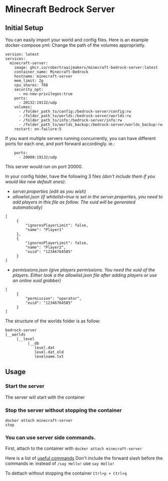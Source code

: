 # Minecraft Bedrock Server

## Initial Setup
You can easily import your world and config files. Here is an example docker-compose.yml:
Change the path of the volumes approprietly.
```
version: latest
services:
  minecraft-server:
    image: ghcr.io/robertraaijmakers/minecraft-bedrock-server:latest
    container_name: Minecraft-Bedrock
    hostname: minecraft-server
    mem_limit: 2g
    cpu_shares: 768
    security_opt:
      - no-new-privileges:true
    ports:
      - 20132:19132/udp
    volumes:
      - /folder_path_to/config:/bedrock-server/config:rw
      - /folder_path_to/worlds:/bedrock-server/worlds:rw
      - /folder_path_to/info:/bedrock-server/info:rw
      - /folder_path_to/worlds_backup:/bedrock-server/worlds_backup:rw
    restart: on-failure:5
```

If you want multiple servers running concurrently, you can have different ports for each one, and port forward accordingly. ie.:
```
    ports:
      - 20000:19132/udp
```
This server would run on port 20000.

In your config folder, have the following 3 files _(don't include them if you would like new default ones)_:
- *server.properties* _(edit as you wish)_
- *allowlist.json* _(if whitelist=true is set in the server.properties, you need to add players in this file as follow. The xuid will be generated automatically)_
```
[
     {
         "ignoresPlayerLimit": false,
         "name": "Player1"
     },
     {
         "ignoresPlayerLimit": false,
         "name": "Player2",
         "xuid": "12346764585"
     }
]
```
- *permissions.json* _(give players permissions. You need the xuid of the players. Either look a the allowlist.json file after adding players or use an online xuid grabber)_
```
[
     {
         "permission": "operator",
         "xuid": "12346764585"
     }
]
```
The structure of the worlds folder is as follow:
```
bedrock-server
|__worlds
     |__level
          |__db
             level.dat
             level.dat_old
             levelname.txt
```

## Usage

### Start the server
The server will start with the container

### Stop the server without stopping the container
`docker attach minecraft-server`\
`stop`

### You can use server side commands. 

First, attach to the container with
`docker attach minecraft-server`

Here is a list of [useful commands](https://minecraftbedrock-archive.fandom.com/wiki/Commands/List_of_Commands)
Don't include the forward slash before the commands ie: instead of `/say Hello!` use `say Hello!`

To dettach without stopping the container
`Ctrl+p + Ctrl+q`
